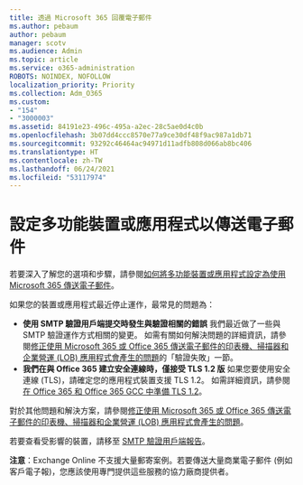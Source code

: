 ```yaml
---
title: 透過 Microsoft 365 回覆電子郵件
ms.author: pebaum
author: pebaum
manager: scotv
ms.audience: Admin
ms.topic: article
ms.service: o365-administration
ROBOTS: NOINDEX, NOFOLLOW
localization_priority: Priority
ms.collection: Adm_O365
ms.custom:
- "154"
- "3000003"
ms.assetid: 84191e23-496c-495a-a2ec-28c5ae0d4c0b
ms.openlocfilehash: 3b07dd4ccc8570e77a9ce30df48f9ac987a1db71
ms.sourcegitcommit: 93292c46464ac94971d11adfb808d066ab8bc406
ms.translationtype: HT
ms.contentlocale: zh-TW
ms.lasthandoff: 06/24/2021
ms.locfileid: "53117974"
---
```

# <a name="set-up-a-multifunction-device-or-application-to-send-email"></a>設定多功能裝置或應用程式以傳送電子郵件

若要深入了解您的選項和步驟，請參閱[如何將多功能裝置或應用程式設定為使用 Microsoft 365 傳送電子郵件](/Exchange/mail-flow-best-practices/how-to-set-up-a-multifunction-device-or-application-to-send-email-using-microsoft-365-or-office-365)。
  
如果您的裝置或應用程式最近停止運作，最常見的問題為：

- **使用 SMTP 驗證用戶端提交時發生與驗證相關的錯誤** 我們最近做了一些與 SMTP 驗證運作方式相關的變更。 如需有關如何解決問題的詳細資訊，請參閱[修正使用 Microsoft 365 或 Office 365 傳送電子郵件的印表機、掃描器和企業營運 (LOB) 應用程式會產生的問題](/Exchange/mail-flow-best-practices/fix-issues-with-printers-scanners-and-lob-applications-that-send-email-using-off#error-authentication-unsuccessful)的「驗證失敗」一節。
- **我們在與 Office 365 建立安全連線時，僅接受 TLS 1.2 版** 如果您要使用安全連線 (TLS)，請確定您的應用程式裝置支援 TLS 1.2。 如需詳細資訊，請參閱[在 Office 365 和 Office 365 GCC 中準備 TLS 1.2](/microsoft-365/compliance/prepare-tls-1.2-in-office-365)。
 
對於其他問題和解決方案，請參閱[修正使用 Microsoft 365 或 Office 365 傳送電子郵件的印表機、掃描器和企業營運 (LOB) 應用程式會產生的問題](/Exchange/mail-flow-best-practices/fix-issues-with-printers-scanners-and-lob-applications-that-send-email-using-off)。

若要查看受影響的裝置，請移至 [SMTP 驗證用戶端報告](https://protection.office.com/mailflow/dashboard)。

**注意**：Exchange Online 不支援大量郵寄案例。若要傳送大量商業電子郵件 (例如客戶電子報)，您應該使用專門提供這些服務的協力廠商提供者。
